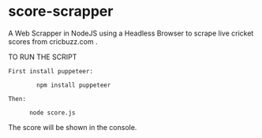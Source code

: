 # score-scrapper
A Web Scrapper in NodeJS using a Headless Browser to scrape live cricket scores from cricbuzz.com .

TO RUN THE SCRIPT

    First install puppeteer:
          
            npm install puppeteer
            
    Then:
    
          node score.js
          
          
 The score will be shown in the console.
